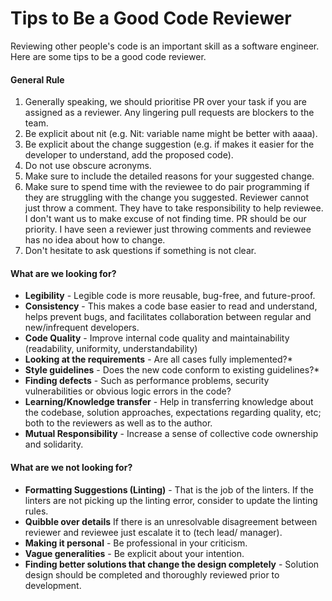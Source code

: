 # Tips to Be a Good Code Reviewer

Reviewing other people's code is an important skill as a software engineer. Here are some tips to be a good code reviewer. 
<p></p>
<h4>General Rule</h4>
<p></p>
<ol>
<li>Generally speaking, we should prioritise PR over your task if you are assigned as a reviewer. Any lingering pull requests are blockers to the team.
<li>Be explicit about nit (e.g. Nit: variable name might be better with aaaa).
<li>Be explicit about the change suggestion (e.g. if makes it easier for the developer to understand, add the proposed code).
<li>Do not use obscure acronyms.
<li>Make sure to include the detailed reasons for your suggested change.
<li>Make sure to spend time with the reviewee to do pair programming if they are struggling with the change you suggested. Reviewer cannot just throw a comment. They have to take responsibility to help reviewee. I don't want us to make excuse of not finding time. PR should be our priority. I have seen a reviewer just throwing comments and reviewee has no idea about how to change. 
<li>Don't hesitate to ask questions if something is not clear.
</ol>
<p></p>
<h4>What are we looking for?</h4>
<p></p>

<ul>
<li><b>Legibility</b> - Legible code is more reusable, bug-free, and future-proof.</li>
<li><b>Consistency</b> - This makes a code base easier to read and understand, helps prevent bugs, and facilitates collaboration between regular and new/infrequent developers.</li>
<li><b>Code Quality</b> - Improve internal code quality and maintainability (readability, uniformity, understandability)</li>
<li><b>Looking at the requirements</b> - Are all cases fully implemented?*</li>
<li><b>Style guidelines</b> - Does the new code conform to existing guidelines?*</li>
<li><b>Finding defects</b> - Such as performance problems, security vulnerabilities or obvious logic errors in the code?</li>
<li><b>Learning/Knowledge transfer</b> - Help in transferring knowledge about the codebase, solution approaches, expectations regarding quality, etc; both to the reviewers as well as to the author.</li>
<li><b>Mutual Responsibility</b> - Increase a sense of collective code ownership and solidarity.</li>
</ul>

<p></p>
<h4>What are we not looking for?</h4>
<p></p>
<ul>
<li><b>Formatting Suggestions (Linting)</b> - That is the job of the linters. If the linters are not picking up the linting error, consider to update the linting rules.</li>
<li><b>Quibble over details</b> If there is an unresolvable disagreement between reviewer and reviewee just escalate it to (tech lead/ manager).</li>
<li><b>Making it personal</b> - Be professional in your criticism.</li>
<li><b>Vague generalities</b> - Be explicit about your intention.</li>
<li><b>Finding better solutions that change the design completely</b> - Solution design should be completed and thoroughly reviewed prior to development.</li>
</ul>
<p></p>
